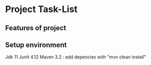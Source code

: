 # Project Task-List

## Features of project

## Setup environment
Jdk 11
Junit 4.12
Maven 3.2 : add depencies with "mvn clean  install"
